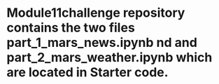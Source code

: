 # Module11challenge repository contains the two files part_1_mars_news.ipynb nd and part_2_mars_weather.ipynb which are located in Starter code. 
